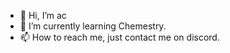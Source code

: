 - 👋 Hi, I’m ac
- 🌱 I’m currently learning Chemestry.
- 📫 How to reach me, just contact me on discord.
